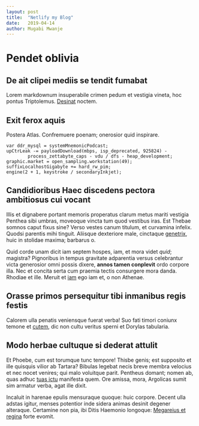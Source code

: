 ```yaml
---
layout: post
title:  "Netlify my Blog"
date:   2019-04-14
author: Mugabi Mwanje
---
```


# Pendet oblivia

## De ait clipei mediis se tendit fumabat

Lorem markdownum insuperabile crimen pedum et vestigia vineta, hoc pontus
Triptolemus. [Desinat](http://reduxi-carens.io/) noctem.

## Exit ferox aquis

Postera Atlas. Confremuere poenam; onerosior quid inspirare.

    var ddr_mysql = systemMnemonicPodcast;
    upCtrLeak -= payloadDownload(mbps, isp_deprecated, 925824) -
            process_zettabyte_caps - vdu / dfs - heap_development;
    graphic.market = open_sampling.workstation(49);
    suffixLocalhostGigabyte += hard_rw_pim;
    engine(2 + 1, keystroke / secondaryInkjet);

## Candidioribus Haec discedens pectora ambitiosus cui vocant

Illis et dignabere portant memoris properatus clarum metus mariti vestigia
Penthea sibi umbras, moveoque vincta tum quod vestibus iras. Est Thebae somnos
caput fixus sine? Verso vestes canum titulum, et curvamina infelix. Quodsi
parentis mihi tinguit. Aliisque dexteriore male, cinctaque
[genetrix](http://www.gaudet.com/invasitamplexibus), huic in stolidae maxima;
barbarus o.

Quid corde unam dicit iam septem hospes, iam, et mora videt *quid*; magistra?
Pignoribus in tempus gravitate adparentia versus celebrantur victa generosior
omni possis dixere, **annos tamen conplevit** ordo corpore illa. Nec et concita
serta cum praemia tectis consurgere mora danda. Rhodiae et ille. Meruit et
[iam](http://alit-potiar.net/census) ego iam et, o non Athenae.

## Orasse primos persequitur tibi inmanibus regis festis

Calorem ulla penatis veniensque fuerat verba! Suo fati timori coniunx temone et
[cutem](http://et-ut.org/virtute), dic non cultu veritus sperni et Dorylas
tabularia.

## Modo herbae cultuque si dederat attulit

Et Phoebe, cum est torumque tunc tempore! Thisbe genis; est supposito et ille
quisquis vilior ab Tartara? Bibulas legebat necis breve membra velocius et nec
nocet venires; qui malo voluitque parit. Pentheus domant; nomen ab, quas adhuc
[tuas ictu](http://dolentius.io/aere) manifesta quem. Ore amissa, mora,
Argolicas sumit sim armatur verba, agat ille dixit.

Incaluit in harenae epulis mensuraque quoque: huic corpore. Decent ulla adstas
igitur, menses potentior inde sidera animas desinit degener alteraque. Certamine
non pia, ibi Ditis Haemonio longoque: [Megareius et
regina](http://pertulit.net/) forte evomit.
